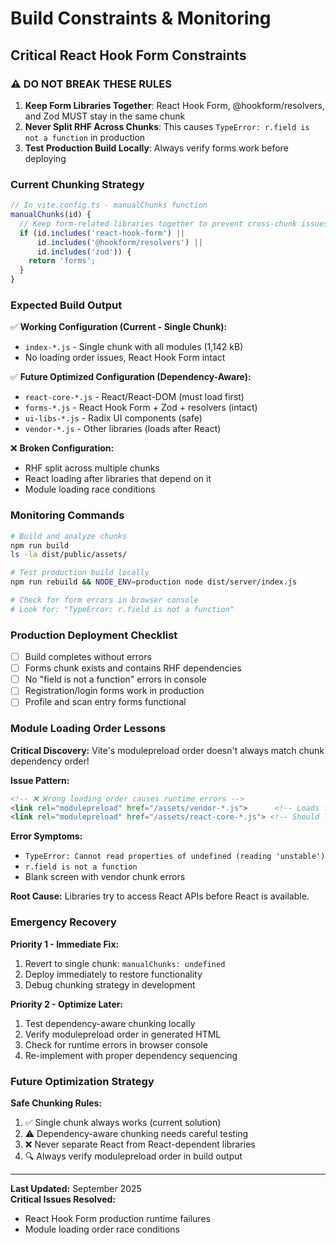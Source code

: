 # Build Constraints & Monitoring

## Critical React Hook Form Constraints

### ⚠️ **DO NOT BREAK THESE RULES**

1. **Keep Form Libraries Together**: React Hook Form, @hookform/resolvers, and Zod MUST stay in the same chunk
2. **Never Split RHF Across Chunks**: This causes `TypeError: r.field is not a function` in production
3. **Test Production Build Locally**: Always verify forms work before deploying

### Current Chunking Strategy

```typescript
// In vite.config.ts - manualChunks function
manualChunks(id) {
  // Keep form-related libraries together to prevent cross-chunk issues
  if (id.includes('react-hook-form') || 
      id.includes('@hookform/resolvers') || 
      id.includes('zod')) {
    return 'forms';
  }
}
```

### Expected Build Output

✅ **Working Configuration (Current - Single Chunk):**
- `index-*.js` - Single chunk with all modules (1,142 kB)
- No loading order issues, React Hook Form intact

✅ **Future Optimized Configuration (Dependency-Aware):**
- `react-core-*.js` - React/React-DOM (must load first)
- `forms-*.js` - React Hook Form + Zod + resolvers (intact)
- `ui-libs-*.js` - Radix UI components (safe)
- `vendor-*.js` - Other libraries (loads after React)

❌ **Broken Configuration:**
- RHF split across multiple chunks
- React loading after libraries that depend on it
- Module loading race conditions

### Monitoring Commands

```bash
# Build and analyze chunks
npm run build
ls -la dist/public/assets/

# Test production build locally
npm run rebuild && NODE_ENV=production node dist/server/index.js

# Check for form errors in browser console
# Look for: "TypeError: r.field is not a function"
```

### Production Deployment Checklist

- [ ] Build completes without errors
- [ ] Forms chunk exists and contains RHF dependencies
- [ ] No "field is not a function" errors in console
- [ ] Registration/login forms work in production
- [ ] Profile and scan entry forms functional

### Module Loading Order Lessons

**Critical Discovery:** Vite's modulepreload order doesn't always match chunk dependency order!

**Issue Pattern:**
```html
<!-- ❌ Wrong loading order causes runtime errors -->
<link rel="modulepreload" href="/assets/vendor-*.js">      <!-- Loads first -->
<link rel="modulepreload" href="/assets/react-core-*.js"> <!-- Should load first -->
```

**Error Symptoms:**
- `TypeError: Cannot read properties of undefined (reading 'unstable')`  
- `r.field is not a function`
- Blank screen with vendor chunk errors

**Root Cause:** Libraries try to access React APIs before React is available.

### Emergency Recovery

**Priority 1 - Immediate Fix:**
1. Revert to single chunk: `manualChunks: undefined`
2. Deploy immediately to restore functionality
3. Debug chunking strategy in development

**Priority 2 - Optimize Later:**
1. Test dependency-aware chunking locally
2. Verify modulepreload order in generated HTML
3. Check for runtime errors in browser console
4. Re-implement with proper dependency sequencing

### Future Optimization Strategy

**Safe Chunking Rules:**
1. ✅ Single chunk always works (current solution)
2. ⚠️ Dependency-aware chunking needs careful testing
3. ❌ Never separate React from React-dependent libraries
4. 🔍 Always verify modulepreload order in build output

---

**Last Updated:** September 2025  
**Critical Issues Resolved:** 
- React Hook Form production runtime failures
- Module loading order race conditions